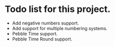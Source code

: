 # Todo list for this project.

* Add negative numbers support.
* Add support for multiple numbering systems.
* Pebble Time support.
* Pebble Time Round support.
